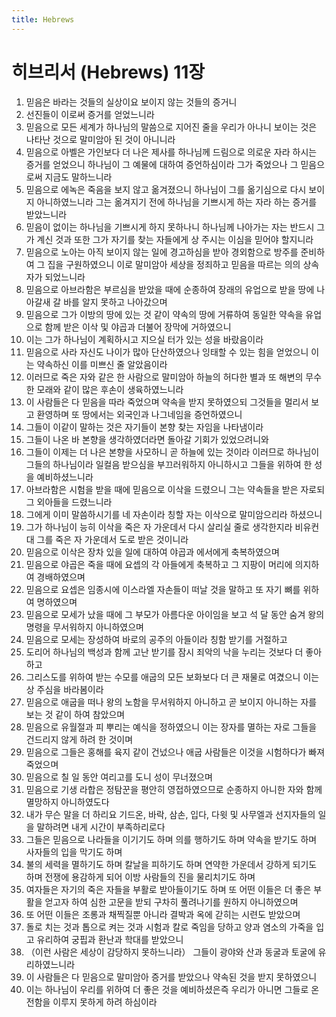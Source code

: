 ```yaml
---
title: Hebrews
---
```


# 히브리서 (Hebrews) 11장
1. 믿음은 바라는 것들의 실상이요 보이지 않는 것들의 증거니
1. 선진들이 이로써 증거를 얻었느니라
1. 믿음으로 모든 세계가 하나님의 말씀으로 지어진 줄을 우리가 아나니 보이는 것은 나타난 것으로 말미암아 된 것이 아니니라
1. 믿음으로 아벨은 가인보다 더 나은 제사를 하나님께 드림으로 의로운 자라 하시는 증거를 얻었으니 하나님이 그 예물에 대하여 증언하심이라 그가 죽었으나 그 믿음으로써 지금도 말하느니라
1. 믿음으로 에녹은 죽음을 보지 않고 옮겨졌으니 하나님이 그를 옮기심으로 다시 보이지 아니하였느니라 그는 옮겨지기 전에 하나님을 기쁘시게 하는 자라 하는 증거를 받았느니라
1. 믿음이 없이는 하나님을 기쁘시게 하지 못하나니 하나님께 나아가는 자는 반드시 그가 계신 것과 또한 그가 자기를 찾는 자들에게 상 주시는 이심을 믿어야 할지니라
1. 믿음으로 노아는 아직 보이지 않는 일에 경고하심을 받아 경외함으로 방주를 준비하여 그 집을 구원하였으니 이로 말미암아 세상을 정죄하고 믿음을 따르는 의의 상속자가 되었느니라
1. 믿음으로 아브라함은 부르심을 받았을 때에 순종하여 장래의 유업으로 받을 땅에 나아갈새 갈 바를 알지 못하고 나아갔으며
1. 믿음으로 그가 이방의 땅에 있는 것 같이 약속의 땅에 거류하여 동일한 약속을 유업으로 함께 받은 이삭 및 야곱과 더불어 장막에 거하였으니
1. 이는 그가 하나님이 계획하시고 지으실 터가 있는 성을 바랐음이라
1. 믿음으로 사라 자신도 나이가 많아 단산하였으나 잉태할 수 있는 힘을 얻었으니 이는 약속하신 이를 미쁘신 줄 알았음이라
1. 이러므로 죽은 자와 같은 한 사람으로 말미암아 하늘의 허다한 별과 또 해변의 무수한 모래와 같이 많은 후손이 생육하였느니라
1. 이 사람들은 다 믿음을 따라 죽었으며 약속을 받지 못하였으되 그것들을 멀리서 보고 환영하며 또 땅에서는 외국인과 나그네임을 증언하였으니
1. 그들이 이같이 말하는 것은 자기들이 본향 찾는 자임을 나타냄이라
1. 그들이 나온 바 본향을 생각하였더라면 돌아갈 기회가 있었으려니와
1. 그들이 이제는 더 나은 본향을 사모하니 곧 하늘에 있는 것이라 이러므로 하나님이 그들의 하나님이라 일컬음 받으심을 부끄러워하지 아니하시고 그들을 위하여 한 성을 예비하셨느니라
1. 아브라함은 시험을 받을 때에 믿음으로 이삭을 드렸으니 그는 약속들을 받은 자로되 그 외아들을 드렸느니라
1. 그에게 이미 말씀하시기를 네 자손이라 칭할 자는 이삭으로 말미암으리라 하셨으니
1. 그가 하나님이 능히 이삭을 죽은 자 가운데서 다시 살리실 줄로 생각한지라 비유컨대 그를 죽은 자 가운데서 도로 받은 것이니라
1. 믿음으로 이삭은 장차 있을 일에 대하여 야곱과 에서에게 축복하였으며
1. 믿음으로 야곱은 죽을 때에 요셉의 각 아들에게 축복하고 그 지팡이 머리에 의지하여 경배하였으며
1. 믿음으로 요셉은 임종시에 이스라엘 자손들이 떠날 것을 말하고 또 자기 뼈를 위하여 명하였으며
1. 믿음으로 모세가 났을 때에 그 부모가 아름다운 아이임을 보고 석 달 동안 숨겨 왕의 명령을 무서워하지 아니하였으며
1. 믿음으로 모세는 장성하여 바로의 공주의 아들이라 칭함 받기를 거절하고
1. 도리어 하나님의 백성과 함께 고난 받기를 잠시 죄악의 낙을 누리는 것보다 더 좋아하고
1. 그리스도를 위하여 받는 수모를 애굽의 모든 보화보다 더 큰 재물로 여겼으니 이는 상 주심을 바라봄이라
1. 믿음으로 애굽을 떠나 왕의 노함을 무서워하지 아니하고 곧 보이지 아니하는 자를 보는 것 같이 하여 참았으며
1. 믿음으로 유월절과 피 뿌리는 예식을 정하였으니 이는 장자를 멸하는 자로 그들을 건드리지 않게 하려 한 것이며
1. 믿음으로 그들은 홍해를 육지 같이 건넜으나 애굽 사람들은 이것을 시험하다가 빠져 죽었으며
1. 믿음으로 칠 일 동안 여리고를 도니 성이 무너졌으며
1. 믿음으로 기생 라합은 정탐꾼을 평안히 영접하였으므로 순종하지 아니한 자와 함께 멸망하지 아니하였도다
1. 내가 무슨 말을 더 하리요 기드온, 바락, 삼손, 입다, 다윗 및 사무엘과 선지자들의 일을 말하려면 내게 시간이 부족하리로다
1. 그들은 믿음으로 나라들을 이기기도 하며 의를 행하기도 하며 약속을 받기도 하며 사자들의 입을 막기도 하며
1. 불의 세력을 멸하기도 하며 칼날을 피하기도 하며 연약한 가운데서 강하게 되기도 하며 전쟁에 용감하게 되어 이방 사람들의 진을 물리치기도 하며
1. 여자들은 자기의 죽은 자들을 부활로 받아들이기도 하며 또 어떤 이들은 더 좋은 부활을 얻고자 하여 심한 고문을 받되 구차히 풀려나기를 원하지 아니하였으며
1. 또 어떤 이들은 조롱과 채찍질뿐 아니라 결박과 옥에 갇히는 시련도 받았으며
1. 돌로 치는 것과 톱으로 켜는 것과 시험과 칼로 죽임을 당하고 양과 염소의 가죽을 입고 유리하여 궁핍과 환난과 학대를 받았으니
1. （이런 사람은 세상이 감당하지 못하느니라） 그들이 광야와 산과 동굴과 토굴에 유리하였느니라
1. 이 사람들은 다 믿음으로 말미암아 증거를 받았으나 약속된 것을 받지 못하였으니
1. 이는 하나님이 우리를 위하여 더 좋은 것을 예비하셨은즉 우리가 아니면 그들로 온전함을 이루지 못하게 하려 하심이라